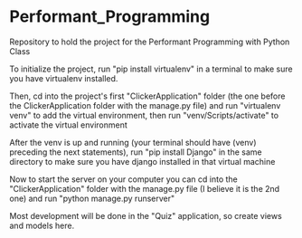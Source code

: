 # Performant_Programming
Repository to hold the project for the Performant Programming with Python Class

To initialize the project, run "pip install virtualenv" in a terminal to make sure you have virtualenv installed. 

Then, cd into the project's first "ClickerApplication" folder (the one before the ClickerApplication folder with the manage.py file) and run "virtualenv venv" to add the virtual environment, then run "venv/Scripts/activate" to activate the virtual environment

After the venv is up and running (your terminal should have (venv) preceding the next statements), run "pip install Django" in the same directory to make sure you have django installed in that virtual machine

Now to start the server on your computer you can cd into the "ClickerApplication" folder with the manage.py file (I believe it is the 2nd one) and run "python manage.py runserver" 

Most development will be done in the "Quiz" application, so create views and models here. 
